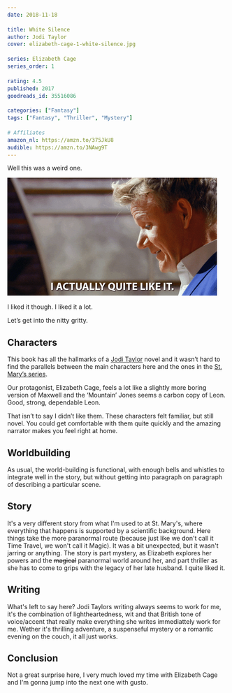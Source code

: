 ```yaml
---
date: 2018-11-18

title: White Silence
author: Jodi Taylor
cover: elizabeth-cage-1-white-silence.jpg

series: Elizabeth Cage
series_order: 1

rating: 4.5
published: 2017
goodreads_id: 35516086

categories: ["Fantasy"]
tags: ["Fantasy", "Thriller", "Mystery"]

# Affiliates
amazon_nl: https://amzn.to/375JkU8
audible: https://amzn.to/3NAwg9T
---
```


Well this was a weird one.

<!--more-->

![I actually quite like it](/assets/content/I-actually-quite-like-it.gif)

I liked it though. I liked it a lot.

Let’s get into the nitty gritty.

## Characters

This book has all the hallmarks of a [Jodi Taylor](../authors/../_authors/jodi-taylor.md) novel and it wasn’t hard to find the parallels between the main characters here and the ones in the [St. Mary’s series](../_series/chronicles-of-st-marys.md).

Our protagonist, Elizabeth Cage, feels a lot like a slightly more boring version of Maxwell and the ‘Mountain’ Jones seems a carbon copy of Leon. Good, strong, dependable Leon.

That isn’t to say I didn’t like them. These characters felt familiar, but still novel. You could get comfortable with them quite quickly and the amazing narrator makes you feel right at home.

## Worldbuilding

As usual, the world-building is functional, with enough bells and whistles to integrate well in the story, but without getting into paragraph on paragraph of describing a particular scene.

## Story

It's a very different story from what I'm used to at St. Mary's, where everything that happens is supported by a scientific background. Here things take the more paranormal route (because just like we don't call it Time Travel, we won't call it Magic). It was a bit unexpected, but it wasn't jarring or anything. The story is part mystery, as Elizabeth explores her powers and the ~~magical~~ paranormal world around her, and part thriller as she has to come to grips with the legacy of her late husband. I quite liked it.

## Writing

What's left to say here? Jodi Taylors writing always seems to work for me, it's the combination of lightheartedness, wit and that British tone of voice/accent that really make everything she writes immediattely work for me. Wether it's thrilling adventure, a suspenseful mystery or a romantic evening on the couch, it all just works.

## Conclusion

Not a great surprise here, I very much loved my time with Elizabeth Cage and I'm gonna jump into the next one with gusto.
